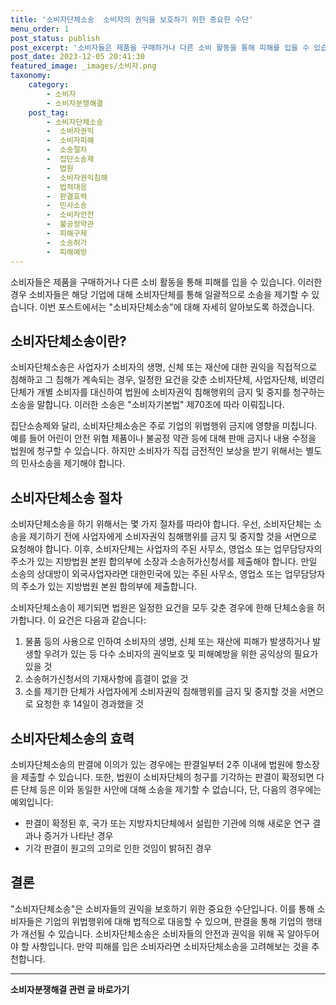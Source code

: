 ```yaml
---
title: '소비자단체소송  소비자의 권익을 보호하기 위한 중요한 수단'
menu_order: 1
post_status: publish
post_excerpt: '소비자들은 제품을 구매하거나 다른 소비 활동을 통해 피해를 입을 수 있습니다. 이러한 경우 소비자들은 해당 기업에 대해 소비자단체를 통해 일괄적으로 소송을 제기할 수 있습니다. 이번 포스트에서는  소비자단체소송 에 대해 자세히 알아보도록 하겠습니다.'
post_date: 2023-12-05 20:41:30
featured_image: _images/소비자.png
taxonomy:
    category:
        - 소비자
        - 소비자분쟁해결
    post_tag:
        - 소비자단체소송
        -  소비자권익
        -  소비자피해
        -  소송절차
        -  집단소송제
        -  법원
        -  소비자권익침해
        -  법적대응
        -  판결효력
        -  민사소송
        -  소비자안전
        -  불공정약관
        -  피해구제
        -  소송허가
        -  피해예방
---
```



소비자들은 제품을 구매하거나 다른 소비 활동을 통해 피해를 입을 수 있습니다. 이러한 경우 소비자들은 해당 기업에 대해 소비자단체를 통해 일괄적으로 소송을 제기할 수 있습니다. 이번 포스트에서는 "소비자단체소송"에 대해 자세히 알아보도록 하겠습니다.

## 소비자단체소송이란?

소비자단체소송은 사업자가 소비자의 생명, 신체 또는 재산에 대한 권익을 직접적으로 침해하고 그 침해가 계속되는 경우, 일정한 요건을 갖춘 소비자단체, 사업자단체, 비영리단체가 개별 소비자를 대신하여 법원에 소비자권익 침해행위의 금지 및 중지를 청구하는 소송을 말합니다. 이러한 소송은 "소비자기본법" 제70조에 따라 이뤄집니다.

집단소송제와 달리, 소비자단체소송은 주로 기업의 위법행위 금지에 영향을 미칩니다. 예를 들어 어린이 안전 위협 제품이나 불공정 약관 등에 대해 판매 금지나 내용 수정을 법원에 청구할 수 있습니다. 하지만 소비자가 직접 금전적인 보상을 받기 위해서는 별도의 민사소송을 제기해야 합니다.

## 소비자단체소송 절차

소비자단체소송을 하기 위해서는 몇 가지 절차를 따라야 합니다. 우선, 소비자단체는 소송을 제기하기 전에 사업자에게 소비자권익 침해행위를 금지 및 중지할 것을 서면으로 요청해야 합니다. 이후, 소비자단체는 사업자의 주된 사무소, 영업소 또는 업무담당자의 주소가 있는 지방법원 본원 합의부에 소장과 소송허가신청서를 제출해야 합니다. 만일 소송의 상대방이 외국사업자라면 대한민국에 있는 주된 사무소, 영업소 또는 업무담당자의 주소가 있는 지방법원 본원 합의부에 제출합니다.

소비자단체소송이 제기되면 법원은 일정한 요건을 모두 갖춘 경우에 한해 단체소송을 허가합니다. 이 요건은 다음과 같습니다:
1. 물품 등의 사용으로 인하여 소비자의 생명, 신체 또는 재산에 피해가 발생하거나 발생할 우려가 있는 등 다수 소비자의 권익보호 및 피해예방을 위한 공익상의 필요가 있을 것
2. 소송허가신청서의 기재사항에 흠결이 없을 것
3. 소를 제기한 단체가 사업자에게 소비자권익 침해행위를 금지 및 중지할 것을 서면으로 요청한 후 14일이 경과했을 것

## 소비자단체소송의 효력

소비자단체소송의 판결에 이의가 있는 경우에는 판결일부터 2주 이내에 법원에 항소장을 제출할 수 있습니다. 또한, 법원이 소비자단체의 청구를 기각하는 판결이 확정되면 다른 단체 등은 이와 동일한 사안에 대해 소송을 제기할 수 없습니다, 단, 다음의 경우에는 예외입니다:
- 판결이 확정된 후, 국가 또는 지방자치단체에서 설립한 기관에 의해 새로운 연구 결과나 증거가 나타난 경우
- 기각 판결이 원고의 고의로 인한 것임이 밝혀진 경우

## 결론

"소비자단체소송"은 소비자들의 권익을 보호하기 위한 중요한 수단입니다. 이를 통해 소비자들은 기업의 위법행위에 대해 법적으로 대응할 수 있으며, 판결을 통해 기업의 행태가 개선될 수 있습니다. 소비자단체소송은 소비자들의 안전과 권익을 위해 꼭 알아두어야 할 사항입니다. 만약 피해를 입은 소비자라면 소비자단체소송을 고려해보는 것을 추천합니다.


<!-- wp:separator -->
<hr class="wp-block-separator has-alpha-channel-opacity"/>
<!-- /wp:separator -->

<!-- wp:group {"backgroundColor":"base","layout":{"type":"constrained"}} -->
<div class="wp-block-group has-base-background-color has-background"><!-- wp:paragraph {"align":"center","fontSize":"medium"} -->
<p class="has-text-align-center has-large-font-size"><strong>소비자분쟁해결 관련 글 바로가기</strong></p>
<!-- /wp:paragraph -->


<!-- wp:latest-posts
{"categories":[{"id":31632,"count":19,"description":"","link":"https://uknowlaw.com/category/%ec%86%8c%eb%b9%84%ec%9e%90%eb%b6%84%ec%9f%81%ed%95%b4%ea%b2%b0/","name":"소비자분쟁해결","slug":"소비자분쟁해결","taxonomy":"category","parent":0,"meta":[],"_links":{"self":[{"href":"https://uknowlaw.com/wp-json/wp/v2/categories/31632"}],"collection":[{"href":"https://uknowlaw.com/wp-json/wp/v2/categories"}],"about":[{"href":"https://uknowlaw.com/wp-json/wp/v2/taxonomies/category"}],"wp:post_type":[{"href":"https://uknowlaw.com/wp-json/wp/v2/posts?categories=31632"}],"curies":[{"name":"wp","href":"https://api.w.org/{rel}","templated":true}]}}],"postsToShow":100,"excerptLength":28,"postLayout":"grid","columns":2,"featuredImageAlign":"left","featuredImageSizeSlug":"large","fontSize":"small"} /--></div>
<!-- /wp:group -->